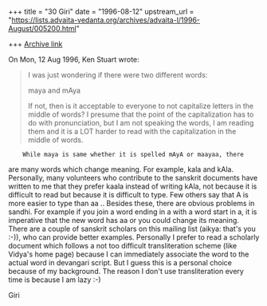 +++
title = "30 Giri"
date = "1996-08-12"
upstream_url = "https://lists.advaita-vedanta.org/archives/advaita-l/1996-August/005200.html"

+++
[Archive link](https://lists.advaita-vedanta.org/archives/advaita-l/1996-August/005200.html)

On Mon, 12 Aug 1996, Ken Stuart wrote:

> I was just wondering if there were two different words:
>
> maya and mAya
>
> If not, then is it acceptable to everyone to not capitalize letters in
> the middle of words?   I presume that the point of the capitalization
> has to do with pronunciation, but I am not speaking the words, I am
> reading them and it is a LOT harder to read with the capitalization in
> the middle of words.

        While maya is same whether it is spelled mAyA or maayaa, there
are many words which change meaning. For example, kala and kAla.
Personally, many volunteers who contribute to the sanskrit documents have
written to me that they prefer kaala instead of writing kAla, not because
it is difficult to read but because it is difficult to type. Few others
say that A is more easier to type than aa ..
        Besides these, there are obvious problems in sandhi. For example
if you join a word ending in a with a word start in a, it is imperative
that the new word has aa or you could change its meaning. There are
a couple of sanskrit scholars on this mailing list (aikya: that's you :-)),
who can provide better examples.
        Personally I prefer to read a scholarly document which follows a
not too difficult transliteration scheme (like Vidya's home page) because
I can immediately associate the word to the actual word in devangari
script. But I guess this is a personal choice because of my background.
The reason I don't use transliteration every time is because I am lazy :-)

Giri

